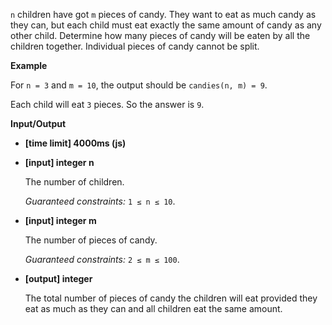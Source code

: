 ﻿`n` children have got `m` pieces of candy. They want to eat as much candy as they can, but each child must eat exactly the same amount of candy as any other child. Determine how many pieces of candy will be eaten by all the children together. Individual pieces of candy cannot be split.

**Example**

For `n = 3` and `m = 10`, the output should be
`candies(n, m) = 9`.

Each child will eat `3` pieces. So the answer is `9`.

**Input/Output**

*   **[time limit] 4000ms (js)**

*   **[input] integer n**

    The number of children.

    _Guaranteed constraints:_
    `1 ≤ n ≤ 10`.

*   **[input] integer m**

    The number of pieces of candy.

    _Guaranteed constraints:_
    `2 ≤ m ≤ 100`.

*   **[output] integer**

    The total number of pieces of candy the children will eat provided they eat as much as they can and all children eat the same amount.